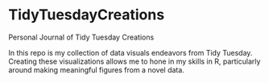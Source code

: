 # TidyTuesdayCreations
Personal Journal of Tidy Tuesday Creations 

In this repo is my collection of data visuals endeavors from Tidy Tuesday. Creating these visualizations allows me to hone in my skills in R, particularly around making meaningful figures from a novel data. 
